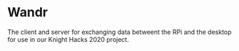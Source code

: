 # Wandr
The client and server for exchanging data betweent the RPi and the desktop for use in our Knight Hacks 2020 project.
